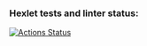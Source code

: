 ### Hexlet tests and linter status:
[![Actions Status](https://github.com/MarieTask/java-project-78/workflows/hexlet-check/badge.svg)](https://github.com/MarieTask/java-project-78/actions)